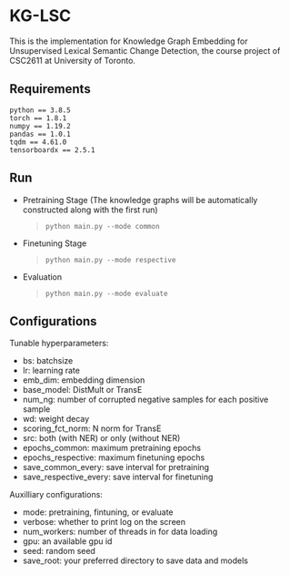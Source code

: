 # KG-LSC
This is the implementation for Knowledge Graph Embedding for Unsupervised Lexical Semantic Change Detection, the course project of CSC2611 at University of Toronto.

## Requirements
    python == 3.8.5
    torch == 1.8.1
    numpy == 1.19.2
    pandas == 1.0.1
    tqdm == 4.61.0
    tensorboardx == 2.5.1


## Run

- Pretraining Stage (The knowledge graphs will be automatically constructed along with the first run)
    > `python main.py --mode common`

- Finetuning Stage
    > `python main.py --mode respective`

- Evaluation
    > `python main.py --mode evaluate`

## Configurations

Tunable hyperparameters:
- bs: batchsize
- lr: learning rate
- emb_dim: embedding dimension
- base_model: DistMult or TransE
- num_ng: number of corrupted negative samples for each positive sample
- wd: weight decay
- scoring_fct_norm: N norm for TransE
- src: both (with NER) or only (without NER)
- epochs_common: maximum pretraining epochs
- epochs_respective: maximum finetuning epochs
- save_common_every: save interval for pretraining
- save_respective_every: save interval for finetuning

Auxilliary configurations:
- mode: pretraining, fintuning, or evaluate
- verbose: whether to print log on the screen
- num_workers: number of threads in for data loading
- gpu: an available gpu id
- seed: random seed
- save_root: your preferred directory to save data and models
